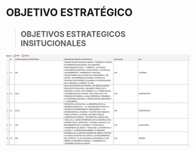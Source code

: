 # OBJETIVO ESTRATÉGICO

> ## **OBJETIVOS ESTRATEGICOS INSITUCIONALES**

![](.gitbook/assets/oe1.jpg)
